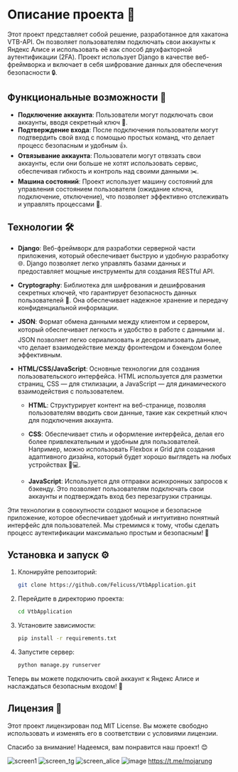 # Описание проекта 🎉

Этот проект представляет собой решение, разработанное для хакатона VTB-API. Он позволяет пользователям подключать свои аккаунты к Яндекс Алисе и использовать её как способ двухфакторной аутентификации (2FA). Проект использует Django в качестве веб-фреймворка и включает в себя шифрование данных для обеспечения безопасности 🔒.

## Функциональные возможности 🚀
- **Подключение аккаунта**: Пользователи могут подключать свои аккаунты, вводя секретный ключ 🔑.
- **Подтверждение входа**: После подключения пользователи могут подтвердить свой вход с помощью простых команд, что делает процесс безопасным и удобным 👍.
- **Отвязывание аккаунта**: Пользователи могут отвязать свои аккаунты, если они больше не хотят использовать сервис, обеспечивая гибкость и контроль над своими данными ✂️.
- **Машина состояний**: Проект использует машину состояний для управления состоянием пользователя (ожидание ключа, подключение, отключение), что позволяет эффективно отслеживать и управлять процессами 🔄.

## Технологии 🛠️

- **Django**: Веб-фреймворк для разработки серверной части приложения, который обеспечивает быструю и удобную разработку 🌐. Django позволяет легко управлять базами данных и предоставляет мощные инструменты для создания RESTful API.

- **Cryptography**: Библиотека для шифрования и дешифрования секретных ключей, что гарантирует безопасность данных пользователей 🔐. Она обеспечивает надежное хранение и передачу конфиденциальной информации.

- **JSON**: Формат обмена данными между клиентом и сервером, который обеспечивает легкость и удобство в работе с данными 📊. JSON позволяет легко сериализовать и десериализовать данные, что делает взаимодействие между фронтендом и бэкендом более эффективным.

- **HTML/CSS/JavaScript**: Основные технологии для создания пользовательского интерфейса. HTML используется для разметки страниц, CSS — для стилизации, а JavaScript — для динамического взаимодействия с пользователем. 

  - **HTML**: Структурирует контент на веб-странице, позволяя пользователям вводить свои данные, такие как секретный ключ для подключения аккаунта.
  
  - **CSS**: Обеспечивает стиль и оформление интерфейса, делая его более привлекательным и удобным для пользователей. Например, можно использовать Flexbox и Grid для создания адаптивного дизайна, который будет хорошо выглядеть на любых устройствах 📱💻.
  
  - **JavaScript**: Используется для отправки асинхронных запросов к бэкенду. Это позволяет пользователям подключать свои аккаунты и подтверждать вход без перезагрузки страницы.

Эти технологии в совокупности создают мощное и безопасное приложение, которое обеспечивает удобный и интуитивно понятный интерфейс для пользователей. Мы стремимся к тому, чтобы сделать процесс аутентификации максимально простым и безопасным! 🌟

## Установка и запуск ⚙️
1. Клонируйте репозиторий:
   ```bash
   git clone https://github.com/Felicuss/VtbApplication.git
   ```
2. Перейдите в директорию проекта:
   ```bash
   cd VtbApplication
   ```
3. Установите зависимости:
   ```bash
   pip install -r requirements.txt
   ```
4. Запустите сервер:
   ```bash
   python manage.py runserver
   ```

Теперь вы можете подключить свой аккаунт к Яндекс Алисе и наслаждаться безопасным входом! 🎊

## Лицензия 📄
Этот проект лицензирован под MIT License. Вы можете свободно использовать и изменять его в соответствии с условиями лицензии.

Спасибо за внимание! Надеемся, вам понравится наш проект! 😊



![screen1](https://github.com/user-attachments/assets/2a243b5a-18cd-4648-b5bf-412525c595a1)
![screen_tg](https://github.com/user-attachments/assets/cc7edcaf-ed6e-44ed-abbd-f35945fb277b)
![screen_alice](https://github.com/user-attachments/assets/cf7ec3e8-1926-43f1-86a9-6bd26e20ee82)
![image](https://github.com/user-attachments/assets/74b6709d-b738-4998-a483-9a0e7e016bf1)
https://t.me/mojarung
